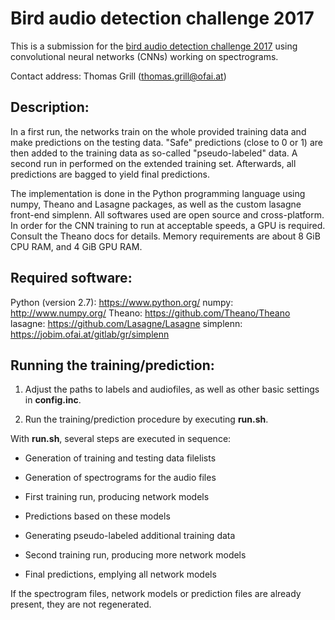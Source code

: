 Bird audio detection challenge 2017
===================================

This is a submission for the [bird audio detection challenge 2017](http://machine-listening.eecs.qmul.ac.uk/bird-audio-detection-challenge/) using convolutional neural networks (CNNs) working on spectrograms.

Contact address: Thomas Grill (thomas.grill@ofai.at)


Description:
------------

In a first run, the networks train on the whole provided training data and make predictions on the testing data. "Safe" predictions (close to 0 or 1) are then added to the training data as so-called "pseudo-labeled" data. A second run in performed on the extended training set. Afterwards, all predictions are bagged to yield final predictions.

The implementation is done in the Python programming language using numpy, Theano and Lasagne packages, as well as the custom lasagne front-end simplenn. All softwares used are open source and cross-platform. In order for the CNN training to run at acceptable speeds, a GPU is required. Consult the Theano docs for details. Memory requirements are about 8 GiB CPU RAM, and 4 GiB GPU RAM.


Required software:
------------------

Python (version 2.7): https://www.python.org/
numpy: http://www.numpy.org/
Theano: https://github.com/Theano/Theano
lasagne: https://github.com/Lasagne/Lasagne
simplenn: https://jobim.ofai.at/gitlab/gr/simplenn


Running the training/prediction:
--------------------------------

1. Adjust the paths to labels and audiofiles, as well as other basic settings in **config.inc**.

2. Run the training/prediction procedure by executing **run.sh**.


With **run.sh**, several steps are executed in sequence:

* Generation of training and testing data filelists

* Generation of spectrograms for the audio files

* First training run, producing network models

* Predictions based on these models

* Generating pseudo-labeled additional training data

* Second training run, producing more network models

* Final predictions, emplying all network models


If the spectrogram files, network models or prediction files are already present, they are not regenerated.